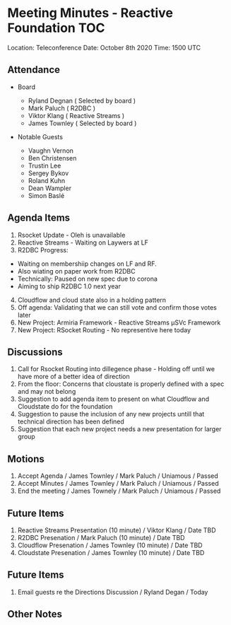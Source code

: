 # Meeting Minutes - Reactive Foundation TOC

Location: Teleconference
Date: October 8th 2020
Time: 1500 UTC

## Attendance
- Board
  -  Ryland Degnan ( Selected by board )
  -  Mark Paluch ( R2DBC )
  -  Viktor Klang ( Reactive Streams )
  -  James Townley ( Selected by board )

- Notable Guests
  -  Vaughn Vernon
  -  Ben Christensen
  -  Trustin Lee
  -  Sergey Bykov
  -  Roland Kuhn
  -  Dean Wampler
  -  Simon Baslé

## Agenda Items
1. Rsocket Update - Oleh is unavailable
1. Reactive Streams - Waiting on Laywers at LF
1. R2DBC Progress:
  - Waiting on membershiip changes on LF and RF. 
  - Also wiating on paper work from R2DBC
  - Technically: Paused on new spec due to corona
  - Aiming to ship R2DBC 1.0 next year
4. Cloudflow and cloud state also in a holding pattern
1. Off agenda: Validating that we can still vote and confirm those votes later
1. New Project: Armiria Framework - Reactive Streams µSVc Framework
1. New Project: RSocket Routing - No representive here today

## Discussions
1. Call for Rsocket Routing into dillegence phase - Holding off until we have more of a better idea of direction
2. From the floor: Concerns that cloustate is properly defined with a spec and may not belong 
3. Suggestion to add agenda item to present on what Cloudflow and Cloudstate do for the foundation
4. Suggestion to pause the inclusion of any new projects untill that technical direction has been defined
5. Suggestion that each new project needs a new presentation for larger group

## Motions
1. Accept Agenda / James Townley / Mark Paluch / Uniamous / Passed
1. Accept Minutes / James Townley / Mark Paluch / Uniamous / Passed
1. End the meeting / James Townely / Mark Paluch / Uniamous / Passed

## Future Items
1. Reactive Streams Presentation (10 minute) / Viktor Klang / Date TBD
1. R2DBC Presenation / Mark Paluch (10 minute) / Date TBD
1. Cloudflow Presenation / James Townley (10 minute) / Date TBD
1. Cloudstate Presenation / James Townley (10 minute) / Date TBD

## Future Items
1. Email guests re the Directions Discussion / Ryland Degan / Today

## Other Notes
